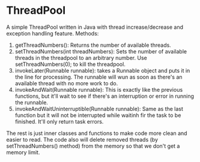 # ThreadPool

A simple ThreadPool written in Java with thread increase/decrease and exception handling feature. Methods:

1. getThreadNumbers(): Returns the number of available threads.
2. setThreadNumbers(int threadNumbers): Sets the number of available threads in the threadpool to an arbitrary number. Use setThreadNumbers(0); to kill the threadpool.
3. invokeLater(Runnable runnable): takes a Runnable object and puts it in the line for processing. The runnable will wun as soon as there's an available thread with no more work to do.
4. invokeAndWait(Runnable runnable): This is exactly like the previous functions, but it'll wait to see if there's an interruption or error in running the runnable.
5. invokeAndWaitUninterruptible(Runnable runnable): Same as the last function but it will not be interrupted while waitinh fir the task to be finished. It'll only return task errors.

The rest is just inner classes and functions to make code more clean and easier to read. The code also will delete removed threads (by setThreadNumbers() method) from the memory so that we don't get a memory limit.
